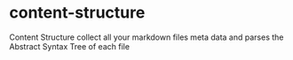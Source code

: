 # content-structure
Content Structure collect all your markdown files meta data and parses the Abstract Syntax Tree of each file
